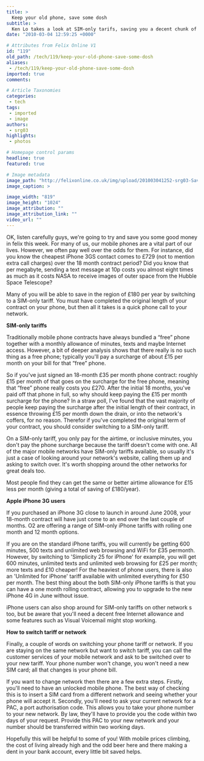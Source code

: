 ```yaml
---
title: >
  Keep your old phone, save some dosh
subtitle: >
  Ken Lo takes a look at SIM-only tarifs, saving you a decent chunk of change on your phone bill
date: "2010-03-04 12:59:25 +0000"

# Attributes from Felix Online V1
id: "119"
old_path: /tech/119/keep-your-old-phone-save-some-dosh
aliases:
 - /tech/119/keep-your-old-phone-save-some-dosh
imported: true
comments:

# Article Taxonomies
categories:
 - tech
tags:
 - imported
 - image
authors:
 - srg03
highlights:
 - photos

# Homepage control params
headline: true
featured: true

# Image metadata
image_path: "http://felixonline.co.uk/img/upload/201003041252-srg03-Savings.jpg"
image_caption: >

image_width: "819"
image_height: "1024"
image_attribution: ""
image_attribution_link: ""
video_url: ""
---
```


OK, listen carefully guys, we're going to try and save you some good money in felix this week. For many of us, our mobile phones are a vital part of our lives. However, we often pay well over the odds for them. For instance, did you know the cheapest iPhone 3GS contact comes to £729 (not to mention extra call charges) over the 18 month contract period? Did you know that per megabyte, sending a text message at 10p costs you almost eight times as much as it costs NASA to receive images of outer space from the Hubble Space Telescope?

Many of you will be able to save in the region of £180 per year by switching to a SIM-only tariff. You must have completed the original length of your contract on your phone, but then all it takes is a quick phone call to your network.

__SIM-only tariffs__

Traditionally mobile phone contracts have always bundled a “free” phone together with a monthly allowance of minutes, texts and maybe Internet access. However, a bit of deeper analysis shows that there really is no such thing as a free phone; typically you'll pay a surcharge of about £15 per month on your bill for that “free” phone.

So if you've just signed an 18-month £35 per month phone contract: roughly £15 per month of that goes on the surcharge for the free phone, meaning that “free” phone really costs you £270. After the initial 18 months, you've paid off that phone in full, so why should keep paying the £15 per month surcharge for the phone? In a straw poll, I've found that the vast majority of people keep paying the surcharge after the initial length of their contract, in essence throwing £15 per month down the drain, or into the network's coffers, for no reason. Therefor if you've completed the original term of your contract, you should consider switching to a SIM-only tariff.

On a SIM-only tariff, you only pay for the airtime, or inclusive minutes, you don't pay the phone surcharge because the tariff doesn't come with one. All of the major mobile networks have SIM-only tariffs available, so usually it's just a case of looking around your network's website, calling them up and asking to switch over. It's worth shopping around the other networks for great deals too.

Most people find they can get the same or better airtime allowance for £15 less per month (giving a total of saving of £180/year).

__Apple iPhone 3G users__

If you purchased an iPhone 3G close to launch in around June 2008, your 18-month contract will have just come to an end over the last couple of months. O2 are offering a range of SIM-only iPhone tariffs with rolling one month and 12 month options.

If you are on the standard iPhone tariffs, you will currently be getting 600 minutes, 500 texts and unlimited web browsing and WiFi for £35 permonth. However, by switching to 'Simplicity 25 for iPhone' for example, you will get 600 minutes, unlimited texts and unlimited web browsing for £25 per month; more texts and £10 cheaper! For the heaviest of phone users, there is also an 'Unlimited for iPhone' tariff available with unlimited everything for £50 per month. The best thing about the both SIM-only iPhone tariffs is that you can have a one month rolling contract, allowing you to upgrade to the new iPhone 4G in June without issue.

iPhone users can also shop around for SIM-only tariffs on other network s too, but be aware that you'll need a decent free Internet allowance and some features such as Visual Voicemail might stop working.

__How to switch tariff or network__

Finally, a couple of words on switching your phone tariff or network. If you are staying on the same network but want to switch tariff, you can call the customer services of your mobile network and ask to be switched over to your new tariff. Your phone number won't change, you won't need a new SIM card; all that changes is your phone bill.

If you want to change network then there are a few extra steps. Firstly, you'll need to have an unlocked mobile phone. The best way of checking this is to insert a SIM card from a different network and seeing whether your phone will accept it. Secondly, you'll need to ask your current network for a PAC, a port authorisation code. This allows you to take your phone number to your new network. By law, they'll have to provide you the code within two days of your request. Provide this PAC to your new network and your number should be transferred within two working days.

Hopefully this will be helpful to some of you! With mobile prices climbing, the cost of living already high and the odd beer here and there making a dent in your bank account, every little bit saved helps.
